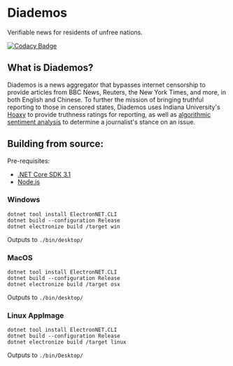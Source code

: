# Diademos
Verifiable news for residents of unfree nations.

[![Codacy Badge](https://api.codacy.com/project/badge/Grade/42681fecfd834868a87e472e7a481213)](https://www.codacy.com/gh/MadeByEmil/Diademos?utm_source=github.com&amp;utm_medium=referral&amp;utm_content=MadeByEmil/Diademos&amp;utm_campaign=Badge_Grade)

## What is Diademos?
Diademos is a news aggregator that bypasses internet censorship to provide articles from BBC News, Reuters, the New York Times, and more, in both English and Chinese. To further the mission of bringing truthful reporting to those in censored states, Diademos uses Indiana University's [Hoaxy](https://hoaxy.iuni.iu.edu/) to provide truthness ratings for reporting, as well as [algorithmic sentiment analysis](https://github.com/thisandagain/sentiment) to determine a journalist's stance on an issue.

## Building from source:
Pre-requisites:
- [.NET Core SDK 3.1](https://dotnet.microsoft.com/download/dotnet-core/3.1)
- [Node.js](https://nodejs.org/en/download/)

### Windows
```
dotnet tool install ElectronNET.CLI
dotnet build --configuration Release
dotnet electronize build /target win
```
Outputs to ```./bin/desktop/```

### MacOS
```
dotnet tool install ElectronNET.CLI
dotnet build --configuration Release
dotnet electronize build /target osx
```
Outputs to ```./bin/desktop/```

### Linux AppImage
```
dotnet tool install ElectronNET.CLI
dotnet build --configuration Release
dotnet electronize build /target linux
```
Outputs to ```./bin/Desktop/```
